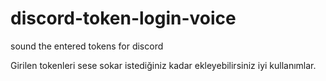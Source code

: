 # discord-token-login-voice
sound the entered tokens for discord

Girilen tokenleri sese sokar istediğiniz kadar ekleyebilirsiniz iyi kullanımlar.

